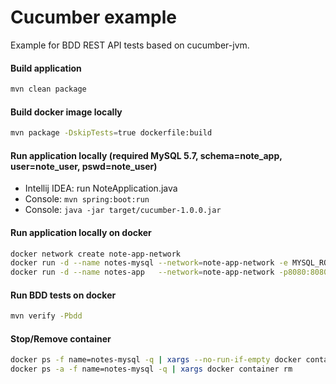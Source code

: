 # Cucumber example

Example for BDD REST API tests based on cucumber-jvm. <br/>

#### Build application
```bash
mvn clean package
```

#### Build docker image locally
```bash
mvn package -DskipTests=true dockerfile:build
```

#### Run application locally (required MySQL 5.7, schema=note_app, user=note_user, pswd=note_user)
* Intellij IDEA: run NoteApplication.java
* Console: ```mvn spring:boot:run```
* Console: ```java -jar target/cucumber-1.0.0.jar```

#### Run application locally on docker
```bash
docker network create note-app-network
docker run -d --name notes-mysql --network=note-app-network -e MYSQL_ROOT_PASSWORD=root -e MYSQL_DATABASE=note_app -e MYSQL_USER=note_user -e MYSQL_PASSWORD=note_user mysql:5.7
docker run -d --name notes-app   --network=note-app-network -p8080:8080 cucumber:latest
```

#### Run BDD tests on docker
```bash
mvn verify -Pbdd
```

#### Stop/Remove container
```bash
docker ps -f name=notes-mysql -q | xargs --no-run-if-empty docker container stop
docker ps -a -f name=notes-mysql -q | xargs docker container rm
```
